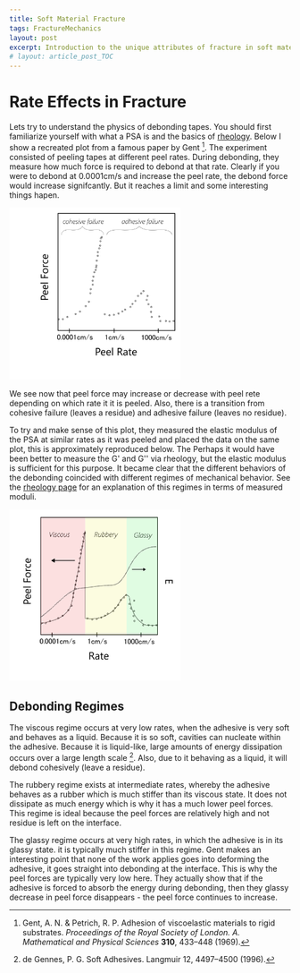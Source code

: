 ```yaml
---
title: Soft Material Fracture
tags: FractureMechanics
layout: post
excerpt: Introduction to the unique attributes of fracture in soft materials.
# layout: article_post_TOC
---
```




# Rate Effects in Fracture


Lets try to understand the physics of debonding tapes. You should first familiarize yourself with what a PSA is and the basics of [rheology](/2024/01/28/FM_Rheology.html). Below I show a recreated plot from a famous paper by Gent [^Gent].  The experiment consisted of peeling tapes at different peel rates. During debonding, they measure how much force is required to debond at that rate. Clearly if you were to debond at 0.0001cm/s and increase the peel rate, the debond force would increase signifcantly. But it reaches a limit and some interesting things hapen. 

<img src="\assets\images\Fracture Mechanics\PeelRatePlot.png" alt="Peeling90Degrees" style="zoom:30%; margin-left: auto; margin-right: auto;" />



We see now that peel force may increase or decrease with peel rete depending on which rate it it is peeled. Also, there is a transition from cohesive failure (leaves a residue) and adhesive failure (leaves no residue). 

To try and make sense of this plot, they measured the elastic  modulus of the PSA at similar rates as it was peeled and placed the data on the same plot, this is approximately reproduced below. The Perhaps it would have been better to measure the G' and G'' via rheology, but the elastic modulus is sufficient for this purpose. It became clear that the different behaviors of the debonding coincided with different regimes of mechanical behavior. See the [rheology page](/2024/01/28/FM_Rheology.html) for an explanation of this regimes in terms of measured moduli. 

<img src="\assets\images\Fracture Mechanics\PeelRatePlot2.png" alt="Peeling90Degrees" style="zoom:30%; margin-left: auto; margin-right: auto;" />



## Debonding Regimes

The viscous regime occurs at very low rates, when the adhesive is very soft and behaves as a liquid. Because it is so soft, cavities can nucleate  within the adhesive. Because it is liquid-like, large amounts of energy dissipation occurs over a large length scale [^deGennes]. Also, due to it behaving as a liquid, it will debond cohesively (leave a residue).  

The rubbery regime exists at intermediate rates, whereby the adhesive behaves as a rubber which is much stiffer than its viscous state. It does not dissipate as much energy which is why it has a much lower peel forces.  This regime is ideal because the peel forces are relatively high and not residue is left on the interface. 

The glassy regime occurs at very high rates, in which the adhesive is in its glassy state. it is typically much stiffer in this regime. Gent makes an interesting point that none of the work applies goes into deforming the adhesive, it goes straight into debonding at the interface. This is why the peel forces are typically very low here. They actually show that if the adhesive is forced to absorb the energy during debonding, then they glassy decrease in peel force disappears - the peel force continues to increase. 




[^Gent]: Gent, A. N. & Petrich, R. P. Adhesion of viscoelastic materials to rigid substrates. *Proceedings of the Royal Society of London. A. Mathematical and Physical Sciences* **310**, 433–448 (1969).

[^deGennes]: de Gennes, P. G. Soft Adhesives. Langmuir 12, 4497–4500 (1996).


